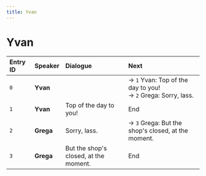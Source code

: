 ```yaml
---
title: Yvan
---
```


# Yvan


| Entry ID | Speaker | Dialogue | Next |
| :------- | :------ | :------- | :------------ |
| `0` | **Yvan** |  | → `1` Yvan: Top of the day to you\!<br>→ `2` Grega: Sorry, lass\. |
| `1` | **Yvan** | Top of the day to you\! | End |
| `2` | **Grega** | Sorry, lass\. | → `3` Grega: But the shop's closed, at the moment\. |
| `3` | **Grega** | But the shop's closed, at the moment\. | End |
